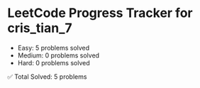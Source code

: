 # LeetCode Progress Tracker for cris_tian_7

- Easy: 5 problems solved
- Medium: 0 problems solved
- Hard: 0 problems solved

✅ Total Solved: 5 problems
